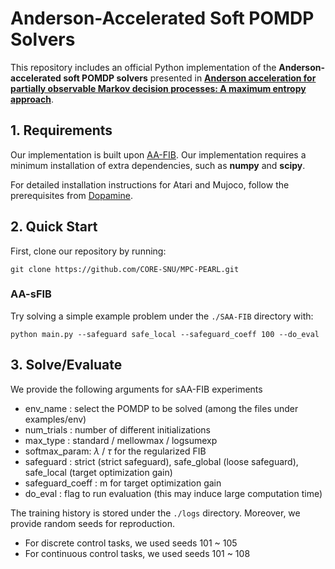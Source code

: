 Anderson-Accelerated Soft POMDP Solvers
====================================================

This repository includes an official Python implementation of the **Anderson-accelerated soft POMDP solvers** presented in **[Anderson acceleration for partially observable Markov decision processes: A maximum entropy approach](https://www.sciencedirect.com/science/article/abs/pii/S0005109824000499)**.



## 1. Requirements
Our implementation is built upon [AA-FIB](https://github.com/CORE-SNU/AA-FIB.git). Our implementation requires a minimum installation of extra dependencies, such as **numpy** and **scipy**.


For detailed installation instructions for Atari and Mujoco, follow the prerequisites from [Dopamine](https://github.com/google/dopamine.git).




## 2. Quick Start
First, clone our repository by running:
```
git clone https://github.com/CORE-SNU/MPC-PEARL.git
```
### AA-sFIB
Try solving a simple example problem under the `./SAA-FIB` directory with:
```
python main.py --safeguard safe_local --safeguard_coeff 100 --do_eval
```



## 3. Solve/Evaluate
We provide the following arguments for sAA-FIB experiments
- env_name : select the POMDP to be solved (among the files under examples/env)
- num_trials : number of different initializations
- max_type : standard / mellowmax / logsumexp
- softmax_param: $\lambda$ / $\tau$ for the regularized FIB
- safeguard : strict (strict safeguard), safe_global (loose safeguard), safe_local (target optimization gain)
- safeguard_coeff : m for target optimization gain
- do_eval : flag to run evaluation (this may induce large computation time)



The training history is stored under the `./logs` directory.
Moreover, we provide random seeds for reproduction.
- For discrete control tasks, we used seeds 101 ~ 105
- For continuous control tasks, we used seeds 101 ~ 108
